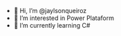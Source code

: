 - 👋 Hi, I’m @jaylsonqueiroz
- 👀 I’m interested in Power Plataform
- 🌱 I’m currently learning C#

<!---
jaylsonqueiroz/jaylsonqueiroz is a ✨ special ✨ repository because its `README.md` (this file) appears on your GitHub profile.
You can click the Preview link to take a look at your changes.
--->
